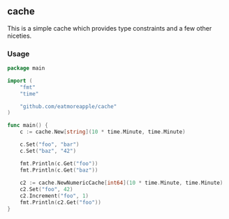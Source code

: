 ## cache

This is a simple cache which provides type constraints and a few other niceties.


### Usage

```go
package main

import (
    "fmt"
    "time"

    "github.com/eatmoreapple/cache"
)

func main() {
    c := cache.New[string](10 * time.Minute, time.Minute)

    c.Set("foo", "bar")
    c.Set("baz", "42")

    fmt.Println(c.Get("foo"))
    fmt.Println(c.Get("baz"))
	
	c2 := cache.NewNumericCache[int64](10 * time.Minute, time.Minute)
	c2.Set("foo", 42)
	c2.Increment("foo", 1)
	fmt.Println(c2.Get("foo"))
}
```